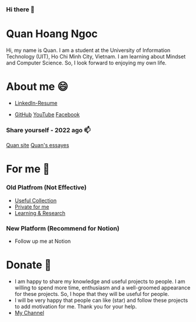 ### Hi there 👋
# Quan Hoang Ngoc 
Hi, my name is Quan. I am a student at the University of Information Technology (UIT), Ho Chi Minh City, Vietnam. I am learning about Mindset and Computer Science. So, I look forward to enjoying my own life. 

# About me 😄
- [LinkedIn-Resume](https://www.linkedin.com/in/quanhoangngoc/)
  
- [GitHub](https://github.com/QuanHoangNgoc?tab=stars)
  [YouTube](https://www.youtube.com/@QuanHoangNgoc-yu9uo?sub_confirmation=1) 
  [Facebook](https://www.facebook.com/quanhnqt)
  
### Share yourself - 2022 ago 📫
[Quan site](https://sites.google.com/view/hoangngocquan/home?fbclid=IwAR19-OvVtYz1TaMStSQ_BrDJ4g3rshGup14P3GR1ri77oQe2_XzvLwBVDis)
[Quan's essayes](https://sites.google.com/view/quan12i/trang-ch%E1%BB%A7?fbclid=IwAR3FfEwShxH6ZSOuZovAmZRb5TsljtnbunuYTHFITcd_K4odDwrVUyzzvjQ)
<!---
# target 
[notion](https://www.notion.so/quanhn/M-C-TI-U-2194feefabf14640be0aff232a5e9ba1?pvs=4)
---> 

# For me 🌱
### Old Platfrom (Not Effective) 
  - [Useful Collection](https://github.com/QuanHoangNgoc/.for_me) 
  - [Private for me](https://github.com/QuanHoangNgoc/.for_me_private)
  - [Learning & Research](https://github.com/QuanHoangNgoc/.for_me/tree/LEARNING) 
### New Platform (Recommend for Notion) 
  - Follow up me at Notion

# Donate 🤔
- I am happy to share my knowledge and useful projects to people. I am willing to spend more time, enthusiasm and a well-groomed appearance for these projects. So, I hope that they will be useful for people.
- I will be very happy that people can like (star) and follow these projects to add motivation for me. Thank you for your help.
- [My Channel](https://www.youtube.com/@QuanHoangNgoc-yu9uo?sub_confirmation=1) 


<!--
- 🔭 I’m currently working on ...
- 🌱 I’m currently learning ...
- 👯 I’m looking to collaborate on ...
- 🤔 I’m looking for help with ...
- 💬 Ask me about ...
- 📫 How to reach me: ...
- 😄 Pronouns: ...
- ⚡ Fun fact: ...
-->
